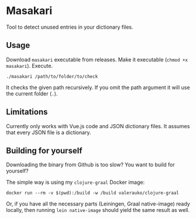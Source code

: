 # Masakari

Tool to detect unused entries in your dictionary files.

## Usage

Download `masakari` executable from releases. Make it executable (`chmod +x masakari`). Execute.

```
./masakari /path/to/folder/to/check
```

It checks the given path recursively. If you omit the path argument it will use the current folder (`.`).

## Limitations

Currently only works with Vue.js code and JSON dictionary files. It assumes that every JSON file is a dictionary.

## Building for yourself

Downloading the binary from Github is too slow? You want to build for yourself?

The simple way is using my `clojure-graal` Docker image:

```
docker run --rm -v $(pwd):/build -w /build valerauko/clojure-graal
```

Or, if you have all the necessary parts (Leiningen, Graal native-image) ready locally, then running `lein native-image` should yield the same result as well.
